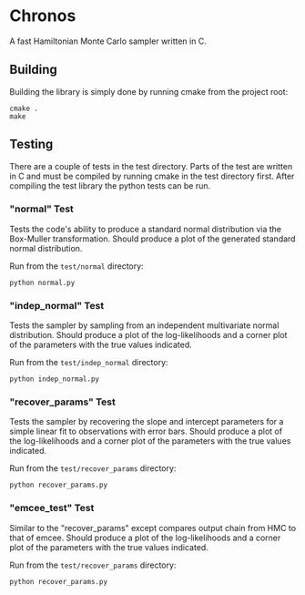 # Chronos
A fast Hamiltonian Monte Carlo sampler written in C.

## Building
Building the library is simply done by running cmake from the project root:
```
cmake .
make
```

## Testing
There are a couple of tests in the test directory. Parts of the test are written in C and must be compiled by running cmake in the test directory first. After compiling the test library the python tests can be run.

### "normal" Test
Tests the code's ability to produce a standard normal distribution via the Box-Muller transformation. Should produce a plot of the generated standard normal distribution.

Run from the ```test/normal``` directory:
```
python normal.py
```

### "indep_normal" Test
Tests the sampler by sampling from an independent multivariate normal distribution. Should produce a plot of the log-likelihoods and a corner plot of the parameters with the true values indicated.

Run from the ```test/indep_normal``` directory:
```
python indep_normal.py
```

### "recover_params" Test
Tests the sampler by recovering the slope and intercept parameters for a simple linear fit to observations with error bars. Should produce a plot of the log-likelihoods and a corner plot of the parameters with the true values indicated.

Run from the ```test/recover_params``` directory:
```
python recover_params.py
```

### "emcee_test" Test
Similar to the "recover_params" except compares output chain from HMC to that of emcee. Should produce a plot of the log-likelihoods and a corner plot of the parameters with the true values indicated.

Run from the ```test/recover_params``` directory:
```
python recover_params.py
```
